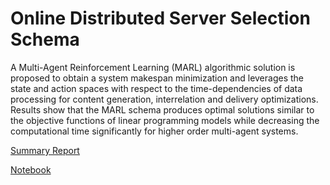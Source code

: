 # Online Distributed Server Selection Schema
A Multi-Agent Reinforcement Learning (MARL) algorithmic solution is proposed to obtain a system makespan minimization and leverages the state and action spaces with respect to the time-dependencies of data processing for content generation, interrelation and delivery optimizations. Results show that the MARL schema produces optimal solutions similar to the objective functions of linear programming models while decreasing the computational time significantly for higher order multi-agent systems.

[Summary Report](https://github.com/cdgphysics/Online-Distributed-Server-Selection-Schema/blob/3d3d26c93efaea9ae8e754281fe8b0e2ebb71d99/Summary%20Paper%20-%20MARL%20based%20Online%20Distributed%20Server%20Selection%20for%20Cloud-enhanced%20Crowdsourced%20Video%20Generation%20and%20Streaming.pdf)

[Notebook](https://github.com/cdgphysics/Online-Distributed-Server-Selection-Schema/blob/3d3d26c93efaea9ae8e754281fe8b0e2ebb71d99/v2.0_Multi_Agent_Reinforcement_Learning_Online_Distributed_Server_Selection.ipynb)
